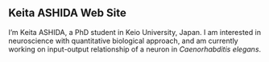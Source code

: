 ## Keita ASHIDA Web Site

I’m Keita ASHIDA, a PhD student in Keio University, Japan. I am interested in neuroscience with quantitative biological approach, and am currently working on input-output relationship of a neuron in _Caenorhabditis elegans_.
